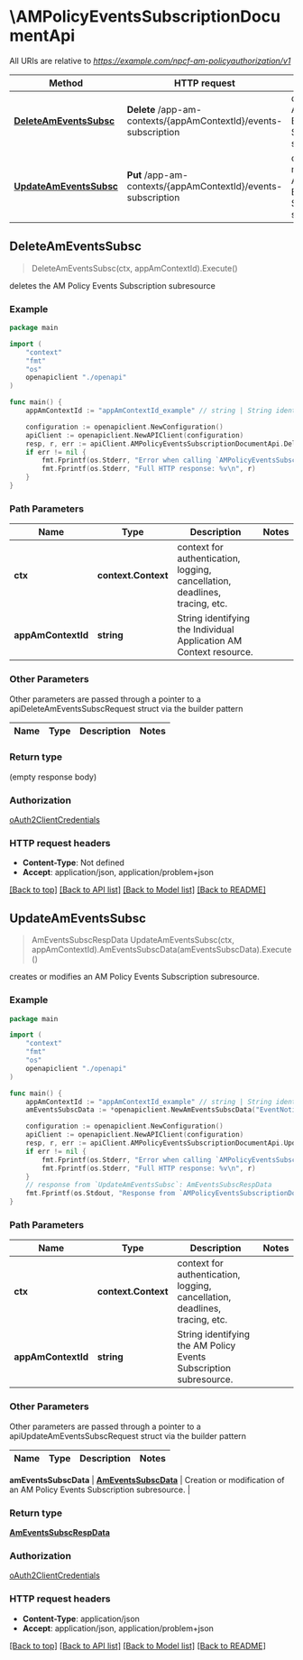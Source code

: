 # \AMPolicyEventsSubscriptionDocumentApi

All URIs are relative to *https://example.com/npcf-am-policyauthorization/v1*

Method | HTTP request | Description
------------- | ------------- | -------------
[**DeleteAmEventsSubsc**](AMPolicyEventsSubscriptionDocumentApi.md#DeleteAmEventsSubsc) | **Delete** /app-am-contexts/{appAmContextId}/events-subscription | deletes the AM Policy Events Subscription subresource
[**UpdateAmEventsSubsc**](AMPolicyEventsSubscriptionDocumentApi.md#UpdateAmEventsSubsc) | **Put** /app-am-contexts/{appAmContextId}/events-subscription | creates or modifies an AM Policy Events Subscription subresource.



## DeleteAmEventsSubsc

> DeleteAmEventsSubsc(ctx, appAmContextId).Execute()

deletes the AM Policy Events Subscription subresource

### Example

```go
package main

import (
    "context"
    "fmt"
    "os"
    openapiclient "./openapi"
)

func main() {
    appAmContextId := "appAmContextId_example" // string | String identifying the Individual Application AM Context resource.

    configuration := openapiclient.NewConfiguration()
    apiClient := openapiclient.NewAPIClient(configuration)
    resp, r, err := apiClient.AMPolicyEventsSubscriptionDocumentApi.DeleteAmEventsSubsc(context.Background(), appAmContextId).Execute()
    if err != nil {
        fmt.Fprintf(os.Stderr, "Error when calling `AMPolicyEventsSubscriptionDocumentApi.DeleteAmEventsSubsc``: %v\n", err)
        fmt.Fprintf(os.Stderr, "Full HTTP response: %v\n", r)
    }
}
```

### Path Parameters


Name | Type | Description  | Notes
------------- | ------------- | ------------- | -------------
**ctx** | **context.Context** | context for authentication, logging, cancellation, deadlines, tracing, etc.
**appAmContextId** | **string** | String identifying the Individual Application AM Context resource. | 

### Other Parameters

Other parameters are passed through a pointer to a apiDeleteAmEventsSubscRequest struct via the builder pattern


Name | Type | Description  | Notes
------------- | ------------- | ------------- | -------------


### Return type

 (empty response body)

### Authorization

[oAuth2ClientCredentials](../README.md#oAuth2ClientCredentials)

### HTTP request headers

- **Content-Type**: Not defined
- **Accept**: application/json, application/problem+json

[[Back to top]](#) [[Back to API list]](../README.md#documentation-for-api-endpoints)
[[Back to Model list]](../README.md#documentation-for-models)
[[Back to README]](../README.md)


## UpdateAmEventsSubsc

> AmEventsSubscRespData UpdateAmEventsSubsc(ctx, appAmContextId).AmEventsSubscData(amEventsSubscData).Execute()

creates or modifies an AM Policy Events Subscription subresource.

### Example

```go
package main

import (
    "context"
    "fmt"
    "os"
    openapiclient "./openapi"
)

func main() {
    appAmContextId := "appAmContextId_example" // string | String identifying the AM Policy Events Subscription subresource.
    amEventsSubscData := *openapiclient.NewAmEventsSubscData("EventNotifUri_example") // AmEventsSubscData | Creation or modification of an AM Policy Events Subscription subresource.

    configuration := openapiclient.NewConfiguration()
    apiClient := openapiclient.NewAPIClient(configuration)
    resp, r, err := apiClient.AMPolicyEventsSubscriptionDocumentApi.UpdateAmEventsSubsc(context.Background(), appAmContextId).AmEventsSubscData(amEventsSubscData).Execute()
    if err != nil {
        fmt.Fprintf(os.Stderr, "Error when calling `AMPolicyEventsSubscriptionDocumentApi.UpdateAmEventsSubsc``: %v\n", err)
        fmt.Fprintf(os.Stderr, "Full HTTP response: %v\n", r)
    }
    // response from `UpdateAmEventsSubsc`: AmEventsSubscRespData
    fmt.Fprintf(os.Stdout, "Response from `AMPolicyEventsSubscriptionDocumentApi.UpdateAmEventsSubsc`: %v\n", resp)
}
```

### Path Parameters


Name | Type | Description  | Notes
------------- | ------------- | ------------- | -------------
**ctx** | **context.Context** | context for authentication, logging, cancellation, deadlines, tracing, etc.
**appAmContextId** | **string** | String identifying the AM Policy Events Subscription subresource. | 

### Other Parameters

Other parameters are passed through a pointer to a apiUpdateAmEventsSubscRequest struct via the builder pattern


Name | Type | Description  | Notes
------------- | ------------- | ------------- | -------------

 **amEventsSubscData** | [**AmEventsSubscData**](AmEventsSubscData.md) | Creation or modification of an AM Policy Events Subscription subresource. | 

### Return type

[**AmEventsSubscRespData**](AmEventsSubscRespData.md)

### Authorization

[oAuth2ClientCredentials](../README.md#oAuth2ClientCredentials)

### HTTP request headers

- **Content-Type**: application/json
- **Accept**: application/json, application/problem+json

[[Back to top]](#) [[Back to API list]](../README.md#documentation-for-api-endpoints)
[[Back to Model list]](../README.md#documentation-for-models)
[[Back to README]](../README.md)

